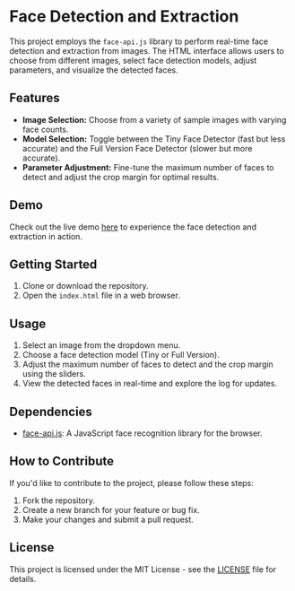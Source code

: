 # Face Detection and Extraction

This project employs the `face-api.js` library to perform real-time face detection and extraction from images. The HTML interface allows users to choose from different images, select face detection models, adjust parameters, and visualize the detected faces.

## Features

- **Image Selection:** Choose from a variety of sample images with varying face counts.
- **Model Selection:** Toggle between the Tiny Face Detector (fast but less accurate) and the Full Version Face Detector (slower but more accurate).
- **Parameter Adjustment:** Fine-tune the maximum number of faces to detect and adjust the crop margin for optimal results.

## Demo

Check out the live demo [here](https://yeerock.000webhostapp.com/face-extractor/index.html) to experience the face detection and extraction in action.

## Getting Started

1. Clone or download the repository.
2. Open the `index.html` file in a web browser.

## Usage

1. Select an image from the dropdown menu.
2. Choose a face detection model (Tiny or Full Version).
3. Adjust the maximum number of faces to detect and the crop margin using the sliders.
4. View the detected faces in real-time and explore the log for updates.

## Dependencies

- [face-api.js](https://github.com/justadudewhohacks/face-api.js): A JavaScript face recognition library for the browser.

## How to Contribute

If you'd like to contribute to the project, please follow these steps:

1. Fork the repository.
2. Create a new branch for your feature or bug fix.
3. Make your changes and submit a pull request.

## License

This project is licensed under the MIT License - see the [LICENSE](LICENSE) file for details.
